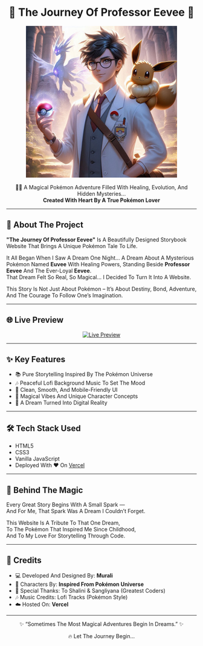 <h1 align="center">🌟 The Journey Of Professor Eevee 🌟</h1>

<p align="center">
  <img src="src/main.png" alt="Professor Eevee With Eevee And Euvee" width="400"/>
</p>

<p align="center">
  🧪✨ A Magical Pokémon Adventure Filled With Healing, Evolution, And Hidden Mysteries...  
  <br/>
  <strong>Created With Heart By A True Pokémon Lover</strong>
</p>

---

## 📖 About The Project

**"The Journey Of Professor Eevee"** Is A Beautifully Designed Storybook Website That Brings A Unique Pokémon Tale To Life.

It All Began When I Saw A Dream One Night... A Dream About A Mysterious Pokémon Named **Euvee** With Healing Powers, Standing Beside **Professor Eevee** And The Ever-Loyal **Eevee**.  
That Dream Felt So Real, So Magical... I Decided To Turn It Into A Website.

This Story Is Not Just About Pokémon – It’s About Destiny, Bond, Adventure, And The Courage To Follow One’s Imagination.

---

## 🌐 Live Preview

<p align="center">
  <a href="https://journey-of-professor-eevee.vercel.app/" target="_blank">
    <img src="https://img.shields.io/badge/🌟 View Live Website -purple?style=for-the-badge&logo=vercel" alt="Live Preview"/>
  </a>
</p>

---

## ✨ Key Features

- 📚 Pure Storytelling Inspired By The Pokémon Universe  
- 🎶 Peaceful Lofi Background Music To Set The Mood  
- 🌈 Clean, Smooth, And Mobile-Friendly UI  
- 🧩 Magical Vibes And Unique Character Concepts  
- 🌌 A Dream Turned Into Digital Reality

---

## 🛠️ Tech Stack Used

- HTML5  
- CSS3  
- Vanilla JavaScript  
- Deployed With ❤️ On [Vercel](https://vercel.com/)

---

## 🌟 Behind The Magic

Every Great Story Begins With A Small Spark —  
And For Me, That Spark Was A Dream I Couldn’t Forget.

This Website Is A Tribute To That One Dream,  
To The Pokémon That Inspired Me Since Childhood,  
And To My Love For Storytelling Through Code.  

---

## 🧡 Credits

- 💻 Developed And Designed By: **Murali**  
- 🦊 Characters By: **Inspired From Pokémon Universe**  
- 🧁 Special Thanks: To Shalini & Sangliyana (Greatest Coders)
- 🎶 Music Credits: Lofi Tracks (Pokémon Style)  
- ☁️ Hosted On: **Vercel**

---

<p align="center">
  ✨ “Sometimes The Most Magical Adventures Begin In Dreams.” ✨  
</p>

<p align="center">
  🔥 Let The Journey Begin...
</p>
